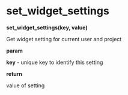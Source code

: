 # set\_widget\_settings

**set\_widget\_settings(key, value)**

Get widget setting for current user and project

**param**

**key** - unique key to identify this setting

**return**

value of setting
